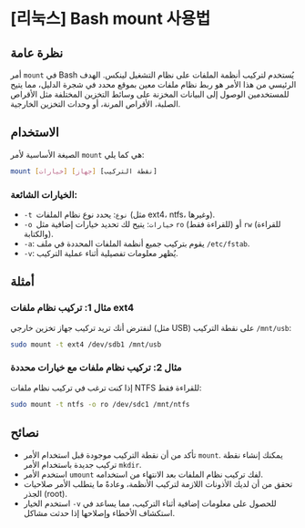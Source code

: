 # [리눅스] Bash mount 사용법

## نظرة عامة
أمر `mount` في Bash يُستخدم لتركيب أنظمة الملفات على نظام التشغيل لينكس. الهدف الرئيسي من هذا الأمر هو ربط نظام ملفات معين بموقع محدد في شجرة الدليل، مما يتيح للمستخدمين الوصول إلى البيانات المخزنة على وسائط التخزين المختلفة مثل الأقراص الصلبة، الأقراص المرنة، أو وحدات التخزين الخارجية.

## الاستخدام
الصيغة الأساسية لأمر `mount` هي كما يلي:

```bash
mount [خيارات] [جهاز] [نقطة التركيب]
```

### الخيارات الشائعة:
- `-t نوع`: يحدد نوع نظام الملفات (مثل ext4، ntfs، وغيرها).
- `-o خيارات`: يتيح لك تحديد خيارات إضافية مثل `ro` (للقراءة فقط) أو `rw` (للقراءة والكتابة).
- `-a`: يقوم بتركيب جميع أنظمة الملفات المحددة في ملف `/etc/fstab`.
- `-v`: يُظهر معلومات تفصيلية أثناء عملية التركيب.

## أمثلة
### مثال 1: تركيب نظام ملفات ext4
لنفترض أنك تريد تركيب جهاز تخزين خارجي (مثل USB) على نقطة التركيب `/mnt/usb`:

```bash
sudo mount -t ext4 /dev/sdb1 /mnt/usb
```

### مثال 2: تركيب نظام ملفات مع خيارات محددة
إذا كنت ترغب في تركيب نظام ملفات NTFS للقراءة فقط:

```bash
sudo mount -t ntfs -o ro /dev/sdc1 /mnt/ntfs
```

## نصائح
- تأكد من أن نقطة التركيب موجودة قبل استخدام الأمر `mount`. يمكنك إنشاء نقطة تركيب جديدة باستخدام الأمر `mkdir`.
- استخدم الأمر `umount` لفك تركيب نظام الملفات بعد الانتهاء من استخدامه.
- تحقق من أن لديك الأذونات اللازمة لتركيب الأنظمة، وعادةً ما يتطلب الأمر صلاحيات الجذر (root).
- استخدم الخيار `-v` للحصول على معلومات إضافية أثناء التركيب، مما يساعد في استكشاف الأخطاء وإصلاحها إذا حدثت مشاكل.